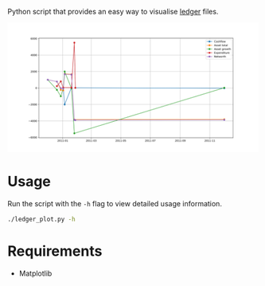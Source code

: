 Python script that provides an easy way to visualise
[ledger](https://www.ledger-cli.org/) files.

![](demo.svg)

# Usage

Run the script with the `-h` flag to view detailed usage information.

```bash
./ledger_plot.py -h
```

# Requirements

* Matplotlib
